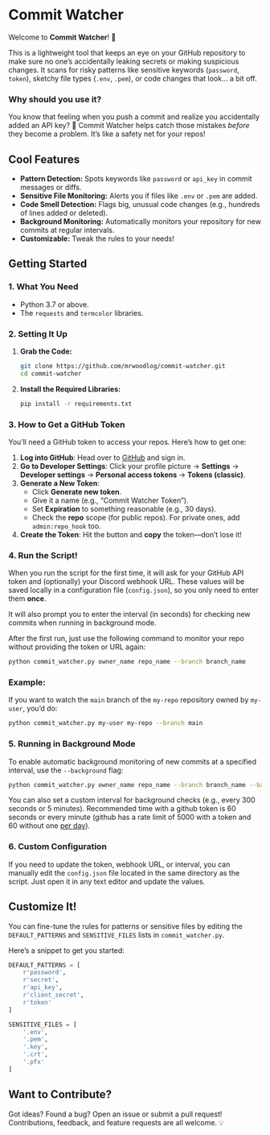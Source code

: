 # **Commit Watcher**

Welcome to **Commit Watcher**! 🎉 

This is a lightweight tool that keeps an eye on your GitHub repository to make sure no one’s accidentally leaking secrets or making suspicious changes. It scans for risky patterns like sensitive keywords (`password`, `token`), sketchy file types (`.env`, `.pem`), or code changes that look... a bit off.

### Why should you use it?  
You know that feeling when you push a commit and realize you accidentally added an API key? 🫠 Commit Watcher helps catch those mistakes *before* they become a problem. It’s like a safety net for your repos!

## **Cool Features**
- **Pattern Detection:** Spots keywords like `password` or `api_key` in commit messages or diffs.
- **Sensitive File Monitoring:** Alerts you if files like `.env` or `.pem` are added.
- **Code Smell Detection:** Flags big, unusual code changes (e.g., hundreds of lines added or deleted).
- **Background Monitoring:** Automatically monitors your repository for new commits at regular intervals.
- **Customizable:** Tweak the rules to your needs!

## **Getting Started**

### **1. What You Need**
- Python 3.7 or above.
- The `requests` and `termcolor` libraries.

### **2. Setting It Up**

1. **Grab the Code:**
   ```bash
   git clone https://github.com/mrwoodlog/commit-watcher.git
   cd commit-watcher
   ```

2. **Install the Required Libraries:**
   ```bash
   pip install -r requirements.txt
   ```

### **3. How to Get a GitHub Token**  
You’ll need a GitHub token to access your repos. Here’s how to get one:

1. **Log into GitHub**: Head over to [GitHub](https://github.com) and sign in.
2. **Go to Developer Settings**: Click your profile picture → **Settings** → **Developer settings** → **Personal access tokens** → **Tokens (classic)**.
3. **Generate a New Token**:
   - Click **Generate new token**.
   - Give it a name (e.g., “Commit Watcher Token”).
   - Set **Expiration** to something reasonable (e.g., 30 days).
   - Check the **repo** scope (for public repos). For private ones, add `admin:repo_hook` too.
4. **Create the Token**: Hit the button and **copy** the token—don’t lose it!

### **4. Run the Script!**

When you run the script for the first time, it will ask for your GitHub API token and (optionally) your Discord webhook URL. These values will be saved locally in a configuration file (`config.json`), so you only need to enter them **once**.

It will also prompt you to enter the interval (in seconds) for checking new commits when running in background mode.

After the first run, just use the following command to monitor your repo without providing the token or URL again:

```bash
python commit_watcher.py owner_name repo_name --branch branch_name
```

### **Example**:  
If you want to watch the `main` branch of the `my-repo` repository owned by `my-user`, you’d do:

```bash
python commit_watcher.py my-user my-repo --branch main
```

### **5. Running in Background Mode**  
To enable automatic background monitoring of new commits at a specified interval, use the `--background` flag:

```bash
python commit_watcher.py owner_name repo_name --branch branch_name --background
```

You can also set a custom interval for background checks (e.g., every 300 seconds or 5 minutes). Recommended time with a github token is 60 seconds or every minute (github has a rate limit of 5000 with a token and 60 without one <u>per day</u>).

### **6. Custom Configuration**  
If you need to update the token, webhook URL, or interval, you can manually edit the `config.json` file located in the same directory as the script. Just open it in any text editor and update the values.

## **Customize It!**  
You can fine-tune the rules for patterns or sensitive files by editing the `DEFAULT_PATTERNS` and `SENSITIVE_FILES` lists in `commit_watcher.py`.

Here’s a snippet to get you started:

```python
DEFAULT_PATTERNS = [
    r'password',
    r'secret',
    r'api_key',
    r'client_secret',
    r'token'
]

SENSITIVE_FILES = [
    '.env',
    '.pem',
    '.key',
    '.crt',
    '.pfx'
]
```

## **Want to Contribute?**
Got ideas? Found a bug? Open an issue or submit a pull request! Contributions, feedback, and feature requests are all welcome. 💡
